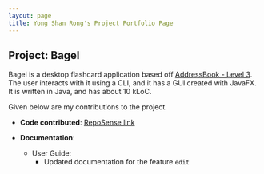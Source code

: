 ```yaml
---
layout: page
title: Yong Shan Rong's Project Portfolio Page
---
```


## Project: Bagel

Bagel is a desktop flashcard application based off [AddressBook - Level 3](https://se-education.org/addressbook-level3/). The user interacts with it using a CLI, and it has a GUI created with JavaFX. It is written in Java, and has about 10 kLoC.

Given below are my contributions to the project.

* **Code contributed**: [RepoSense link](https://nus-cs2103-ay2021s1.github.io/tp-dashboard/#breakdown=true)

* **Documentation**:
  * User Guide:
    * Updated documentation for the feature `edit`